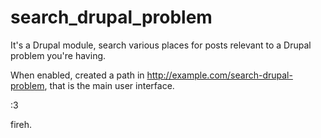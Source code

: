 search_drupal_problem
=====================

It's a Drupal module, search various places for posts relevant to a Drupal problem you're having.

When enabled, created a path in http://example.com/search-drupal-problem, that is the main user
interface.

:3

fireh.
